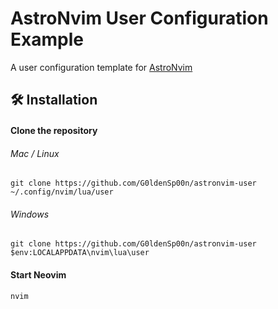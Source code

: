 # AstroNvim User Configuration Example

A user configuration template for [AstroNvim](https://github.com/AstroNvim/AstroNvim)

## 🛠️ Installation

#### Clone the repository

###### Mac / Linux
```shell
git clone https://github.com/G0ldenSp00n/astronvim-user ~/.config/nvim/lua/user
```

###### Windows
```shell
git clone https://github.com/G0ldenSp00n/astronvim-user $env:LOCALAPPDATA\nvim\lua\user
```

#### Start Neovim

```shell
nvim
```
